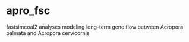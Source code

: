 # apro_fsc
fastsimcoal2 analyses modeling long-term gene flow between Acropora palmata and Acropora cervicornis
